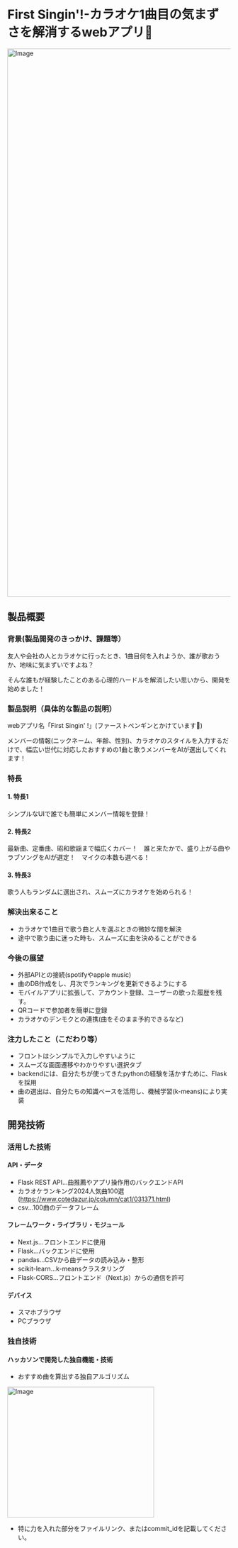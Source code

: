 # First Singin'!-カラオケ1曲目の気まずさを解消するwebアプリ🐧

<img width="1516" height="1236" alt="Image" src="https://github.com/user-attachments/assets/028a803c-090b-4201-877b-1003422c9e4e" />

## 製品概要
### 背景(製品開発のきっかけ、課題等）
友人や会社の人とカラオケに行ったとき、1曲目何を入れようか、誰が歌おうか、地味に気まずいですよね？

そんな誰もが経験したことのある心理的ハードルを解消したい思いから、開発を始めました！
### 製品説明（具体的な製品の説明）
webアプリ名「First Singin' !」(ファーストペンギンとかけています🐧)

メンバーの情報(ニックネーム、年齢、性別)、カラオケのスタイルを入力するだけで、幅広い世代に対応したおすすめの1曲と歌うメンバーをAIが選出してくれます！
### 特長
#### 1. 特長1
シンプルなUIで誰でも簡単にメンバー情報を登録！
#### 2. 特長2
最新曲、定番曲、昭和歌謡まで幅広くカバー！　誰と来たかで、盛り上がる曲やラブソングをAIが選定！　マイクの本数も選べる！
#### 3. 特長3
歌う人もランダムに選出され、スムーズにカラオケを始められる！

### 解決出来ること
* カラオケで1曲目で歌う曲と人を選ぶときの微妙な間を解決
* 途中で歌う曲に迷った時も、スムーズに曲を決めることができる

### 今後の展望
* 外部APIとの接続(spotifyやapple music)
* 曲のDB作成をし、月次でランキングを更新できるようにする
* モバイルアプリに拡張して、アカウント登録、ユーザーの歌った履歴を残す。
* QRコードで参加者を簡単に登録
* カラオケのデンモクとの連携(曲をそのまま予約できるなど)
 
### 注力したこと（こだわり等）
* フロントはシンプルで入力しやすいように
* スムーズな画面遷移やわかりやすい選択タブ
* backendには、自分たちが使ってきたpythonの経験を活かすために、Flaskを採用
* 曲の選出は、自分たちの知識ベースを活用し、機械学習(k-means)により実装

## 開発技術
### 活用した技術
#### API・データ
* Flask REST API...曲推薦やアプリ操作用のバックエンドAPI
* カラオケランキング2024人気曲100選(https://www.cotedazur.jp/column/cat1/031371.html)
* csv...100曲のデータフレーム

#### フレームワーク・ライブラリ・モジュール
* Next.js...フロントエンドに使用
* Flask...バックエンドに使用
* pandas...CSVから曲データの読み込み・整形
* scikit-learn...k-meansクラスタリング
* Flask-CORS...フロントエンド（Next.js）からの通信を許可

#### デバイス
* スマホブラウザ
* PCブラウザ

### 独自技術
#### ハッカソンで開発した独自機能・技術
* おすすめ曲を算出する独自アルゴリズム
<img width="331" height="295" alt="Image" src="https://github.com/user-attachments/assets/8a6025a7-1e50-477d-be48-9f36119cbacc" />

* 特に力を入れた部分をファイルリンク、またはcommit_idを記載してください。
